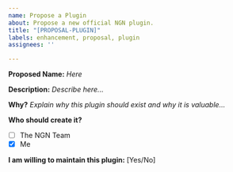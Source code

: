 ```yaml
---
name: Propose a Plugin
about: Propose a new official NGN plugin.
title: "[PROPOSAL-PLUGIN]"
labels: enhancement, proposal, plugin
assignees: ''

---
```


**Proposed Name:** _Here_

**Description:**
_Describe here..._

**Why?**
_Explain why this plugin should exist and why it is valuable..._

**Who should create it?**

- [ ] The NGN Team
- [x] Me

**I am willing to maintain this plugin:** [Yes/No]

